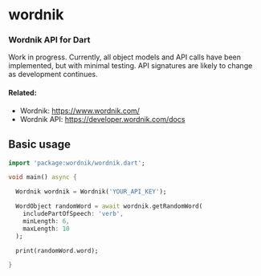 # wordnik

### Wordnik API for Dart

Work in progress. Currently, all object models and API calls have been implemented, but with minimal testing. API signatures are likely to change as development continues.

#### Related:
* Wordnik: <https://www.wordnik.com/>
* Wordnik API: <https://developer.wordnik.com/docs>


## Basic usage
```dart
import 'package:wordnik/wordnik.dart';

void main() async {

  Wordnik wordnik = Wordnik('YOUR_API_KEY');

  WordObject randomWord = await wordnik.getRandomWord(
    includePartOfSpeech: 'verb',
    minLength: 6,
    maxLength: 10
  );

  print(randomWord.word);

}
```
